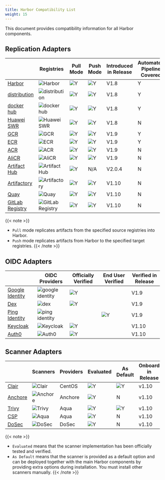 ```yaml
---
title: Harbor Compatibility List
weight: 15
---
```


This document provides compatibility information for all Harbor components.

## Replication Adapters

|     | Registries       | Pull Mode | Push Mode | Introduced in Release | Automated Pipeline Covered |
|-----|------------------|-----------|-----------|-----------------------|---------------------------|
| [Harbor](https://goharbor.io/)|  ![Harbor](../../img/replication-adapters/harbor-logo.png)|![Y](../../img/replication-adapters/right.png)|![Y](../../img/replication-adapters/right.png)| V1.8 | Y |
| [distribution](https://github.com/docker/distribution) | ![distribution](../../img/replication-adapters/distribution.png)|![Y](../../img/replication-adapters/right.png)|![Y](../../img/replication-adapters/right.png)| V1.8 | Y |
| [docker hub](https://hub.docker.com/) | ![docker hub](../../img/replication-adapters/docker-hub.png)|![Y](../../img/replication-adapters/right.png)|![Y](../../img/replication-adapters/right.png)| V1.8 | Y |
| [Huawei SWR](https://www.huaweicloud.com/en-us/product/swr.html) | ![Huawei SWR](../../img/replication-adapters/hw.png)|![Y](../../img/replication-adapters/right.png)|![Y](../../img/replication-adapters/right.png)| V1.8 | N |
| [GCR](https://cloud.google.com/container-registry/) | ![GCR](../../img/replication-adapters/gcr.png)|![Y](../../img/replication-adapters/right.png)|![Y](../../img/replication-adapters/right.png)| V1.9 | Y |
| [ECR](https://aws.amazon.com/ecr/) | ![ECR](../../img/replication-adapters/ecr.png)|![Y](../../img/replication-adapters/right.png)|![Y](../../img/replication-adapters/right.png)| V1.9 | Y |
| [ACR](https://azure.microsoft.com/en-us/services/container-registry/) | ![ACR](../../img/replication-adapters/acr.png)|![Y](../../img/replication-adapters/right.png)|![Y](../../img/replication-adapters/right.png)| V1.9 | N |
| [AliCR](https://www.alibabacloud.com/product/container-registry) | ![AliCR](../../img/replication-adapters/ali-cr.png)|![Y](../../img/replication-adapters/right.png)|![Y](../../img/replication-adapters/right.png)| V1.9 | N |
| [Artifact Hub](https://hub.helm.sh/) | ![Artifact Hub](../../img/replication-adapters/artifacthub.png)|![Y](../../img/replication-adapters/right.png)| N/A | V2.0.4 | N |
| [Artifactory](https://jfrog.com/artifactory/) | ![Artifactory](../../img/replication-adapters/artifactory.png)|![Y](../../img/replication-adapters/right.png)| ![Y](../../img/replication-adapters/right.png) | V1.10 | N |
| [Quay](https://github.com/quay/quay) | ![Quay](../../img/replication-adapters/quay.png)|![Y](../../img/replication-adapters/right.png)| ![Y](../../img/replication-adapters/right.png) | V1.10 | N |
| [GitLab Registry](https://docs.gitlab.com/ee/user/packages/container_registry/) | ![GitLab Registry](../../img/replication-adapters/gitlab.png)|![Y](../../img/replication-adapters/right.png)| ![Y](../../img/replication-adapters/right.png) | V1.10 | N |

{{< note >}}
* `Pull` mode replicates artifacts from the specified source registries into Harbor.
* `Push` mode replicates artifacts from Harbor to the specified target registries.
{{< /note >}}

## OIDC Adapters

|   |  OIDC Providers | Officially Verified | End User Verified   | Verified in Release |
|---|-----------------|---------------------|---------------------|-----------------------|
| [Google Identity](https://developers.google.com/identity/protocols/OpenIDConnect) | ![google identity](../../img/OIDC/google-identity.png)| ![Y](../../img/replication-adapters/right.png) |  |V1.9|
| [Dex](https://github.com/dexidp/dex) | ![dex](../../img/OIDC/dex.png) | ![Y](../../img/replication-adapters/right.png)| | V1.9 |
| [Ping Identity](https://www.pingidentity.com) | ![ping identity](../../img/OIDC/ping.png) | | ![Y](../../img/replication-adapters/right.png)| V1.9 |
| [Keycloak](https://www.keycloak.org/) | ![Keycloak](../../img/OIDC/keycloak.png) | ![Y](../../img/replication-adapters/right.png) | | V1.10 |
| [Auth0](https://auth0.com/) | ![Auth0](../../img/OIDC/auth0.png) | ![Y](../../img/replication-adapters/right.png) | | V1.10 |

## Scanner Adapters

|   | Scanners | Providers | Evaluated | As Default | Onboard in Release |
|---|----------|-----------|-----------|------------|--------------------|
| [Clair](https://github.com/goharbor/harbor-scanner-clair)    |![Clair](../../img/scanners/clair.png)| CentOS    |![Y](../../img/replication-adapters/right.png)|![Y](../../img/replication-adapters/right.png)| v1.10 |
| [Anchore](https://github.com/anchore/harbor-scanner-adapter) |![Anchore](../../img/scanners/anchore.png)   | Anchore    |![Y](../../img/replication-adapters/right.png)| N | v1.10 |
| [Trivy](https://github.com/aquasecurity/harbor-scanner-trivy)|![Trivy](../../img/scanners/trivy.png)| Aqua    |![Y](../../img/replication-adapters/right.png)| ![Y](../../img/replication-adapters/right.png) | v1.10 |
| [CSP](https://github.com/aquasecurity/harbor-scanner-aqua)   |![Aqua](../../img/scanners/aqua.png)| Aqua    | ![Y](../../img/replication-adapters/right.png) | N | v1.10 |
| [DoSec](https://github.com/dosec-cn/harbor-scanner/blob/master/README_en.md)|![DoSec](../../img/scanners/dosec.png)    | DoSec    | ![Y](../../img/replication-adapters/right.png) | N | v1.10 |

{{< note >}}
* `Evaluated` means that the scanner implementation has been officially tested and verified.
* `As Default` means that the scanner is provided as a default option and can be deployed together with the main Harbor components by providing extra options during installation. You must install other scanners manually.
{{< /note >}}
